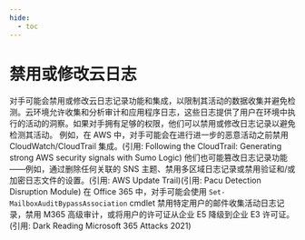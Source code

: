 ```yaml
---
hide:
  - toc
---
```


# 禁用或修改云日志

对手可能会禁用或修改云日志记录功能和集成，以限制其活动的数据收集并避免检测。云环境允许收集和分析审计和应用程序日志，这些日志提供了用户在环境中执行的活动的洞察。如果对手拥有足够的权限，他们可以禁用或修改日志记录以避免检测其活动。  例如，在 AWS 中，对手可能会在进行进一步的恶意活动之前禁用 CloudWatch/CloudTrail 集成。(引用: Following the CloudTrail: Generating strong AWS security signals with Sumo Logic) 他们也可能篡改日志记录功能——例如，通过删除任何关联的 SNS 主题、禁用多区域日志记录或禁用验证和/或加密日志文件的设置。(引用: AWS Update Trail)(引用: Pacu Detection Disruption Module) 在 Office 365 中，对手可能会使用 `Set-MailboxAuditBypassAssociation` cmdlet 禁用特定用户的邮件收集活动日志记录，禁用 M365 高级审计，或将用户的许可证从企业 E5 降级到企业 E3 许可证。(引用: Dark Reading Microsoft 365 Attacks 2021)
